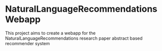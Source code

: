 # NaturalLanguageRecommendationsWebapp
This project aims to create a webapp for the NaturalLanguageRecommendations research paper abstract based recommender system
